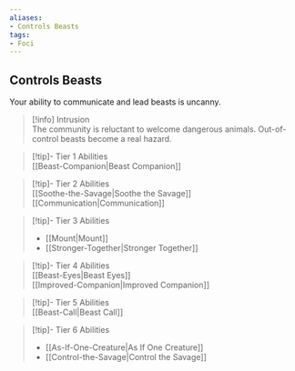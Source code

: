 ```yaml
---
aliases:
- Controls Beasts
tags:
- Foci
---
```


  
## Controls Beasts  
Your ability to communicate and lead beasts is uncanny.  
 >[!info] Intrusion  
>The community is reluctant to welcome dangerous animals. Out-of-control beasts become a real hazard.   

>[!tip]- Tier 1 Abilities  
>[[Beast-Companion|Beast Companion]]  

>[!tip]- Tier 2 Abilities  
>[[Soothe-the-Savage|Soothe the Savage]]  
>[[Communication|Communication]]  

>[!tip]- Tier 3 Abilities  
>- [[Mount|Mount]]  
>- [[Stronger-Together|Stronger Together]]  

>[!tip]- Tier 4 Abilities  
>[[Beast-Eyes|Beast Eyes]]  
>[[Improved-Companion|Improved Companion]]  

>[!tip]- Tier 5 Abilities  
>[[Beast-Call|Beast Call]]  

>[!tip]- Tier 6 Abilities  
>- [[As-If-One-Creature|As If One Creature]]  
>- [[Control-the-Savage|Control the Savage]]